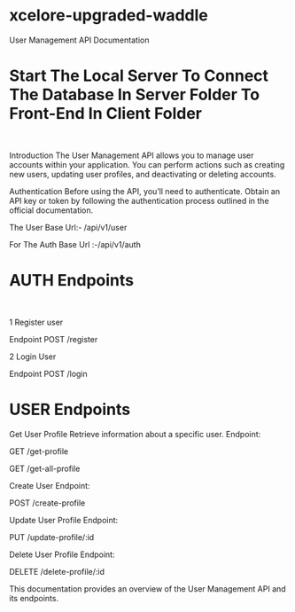 # xcelore-upgraded-waddle

User Management API Documentation

<h1>Start The Local Server To Connect The Database In Server Folder To Front-End In Client Folder  </h1>

<br/>

Introduction The User Management API allows you to manage user accounts within your application. You can perform actions such as creating new users, updating user profiles, and deactivating or deleting accounts.

Authentication Before using the API, you’ll need to authenticate. Obtain an API key or token by following the authentication process outlined in the official documentation.

The User Base Url:- /api/v1/user
<br/>

For The Auth Base Url :-/api/v1/auth

<H1>AUTH Endpoints </H1>
<br/>

1 Register user

Endpoint POST /register

2 Login User

Endpoint POST /login

<h1> USER Endpoints </h1>

Get User Profile Retrieve information about a specific user.
Endpoint:

GET /get-profile

GET /get-all-profile

Create User
Endpoint:

POST /create-profile

Update User Profile
Endpoint:

PUT /update-profile/:id

Delete User Profile
Endpoint:

DELETE /delete-profile/:id

This documentation provides an overview of the User Management API and its endpoints.
